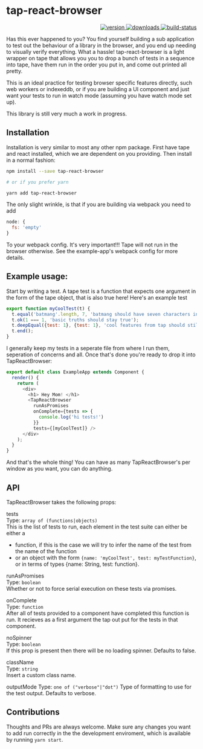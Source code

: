 # tap-react-browser

<p align="right">
  <a href="https://npmjs.org/package/tap-react-browser">
    <img src="https://img.shields.io/npm/v/tap-react-browser.svg?style=flat-square" alt="version" />
  </a>
  <a href="https://npmjs.org/package/tap-react-browser">
    <img src="https://img.shields.io/npm/dm/tap-react-browser.svg?style=flat-square" alt="downloads" />
  </a>
  <a href="https://travis-ci.org/mcnuttandrew/tap-react-browser">
    <img src="https://travis-ci.org/mcnuttandrew/tap-react-browser.svg?branch=master" alt="build-status" />
  </a>
</p>

Has this ever happened to you? You find yourself building a sub application to test out the behaviour of a library in the browser, and you end up needing to visually verify everything. What a hassle! tap-react-browser is a light wrapper on tape that allows you you to drop a bunch of tests in a sequence into tape, have them run in the order you put in, and come out printed all pretty.

This is an ideal practice for testing browser specific features directly, such web workers or indexeddb, or if you are building a UI component and just want your tests to run in watch mode (assuming you have watch mode set up).

This library is still very much a work in progress.


## Installation

Installation is very similar to most any other npm package. First have tape and react installed, which we are dependent on you providing. Then install in a normal fashion:

```sh
npm install --save tap-react-browser

# or if you prefer yarn

yarn add tap-react-browser
```

The only slight wrinkle, is that if you are building via webpack you need to add

```js
node: {
  fs: 'empty'
}
```

To your webpack config. It's very important!!! Tape will not run in the browser otherwise. See the example-app's webpack config for more details.

## Example usage:

Start by writing a test. A tape test is a function that expects one argument in the form of the tape object, that is also true here! Here's an example test

```js
export function myCoolTest(t) {
  t.equal('batmang'.length, 7, 'batmang should have seven characters in it');
  t.ok(1 === 1, 'basic truths should stay true');
  t.deepEqual({test: 1}, {test: 1}, 'cool features from tap should stil exisit');
  t.end();
}
```

I generally keep my tests in a seperate file from where I run them, seperation of concerns and all. Once that's done you're ready to drop it into TapReactBrowser:

```js
export default class ExampleApp extends Component {
  render() {
    return (
      <div>
        <h1> Hey Mom! </h1>
        <TapReactBrowser
          runAsPromises
          onComplete={tests => {
            console.log('hi tests!')
          }}
          tests={[myCoolTest]} />
      </div>
    );
  }
}
```

And that's the whole thing! You can have as many TapReactBrowser's per window as you want, you can do anything.

## API

TapReactBrowser takes the following props:

tests     
Type: `array of (functions|objects)`     
This is the list of tests to run, each element in the test suite can either be either a
- function, if this is the case we will try to infer the name of the test from the name of the function
- or an object with the form `{name: 'myCoolTest', test: myTestFunction}`, or in terms of types {name: String, test: function}.

runAsPromises     
Type: `boolean`     
Whether or not to force serial execution on these tests via promises.

onComplete     
Type: `function`     
After all of tests provided to a component have completed this function is run. It recieves as a first argument the tap out put for the tests in that component.

noSpinner     
Type: `boolean`     
If this prop is present then there will be no loading spinner. Defaults to false.

className     
Type: `string`     
Insert a custom class name.

outputMode
Type: `one of ("verbose"|"dot")`
Type of formatting to use for the test output. Defaults to verbose.

## Contributions

Thoughts and PRs are always welcome. Make sure any changes you want to add run correctly in the the development enviroment, which is available by running `yarn start`.

